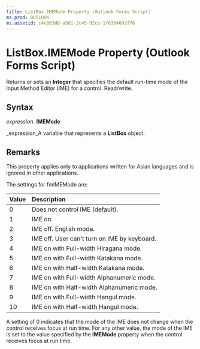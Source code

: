 ```yaml
---
title: ListBox.IMEMode Property (Outlook Forms Script)
ms.prod: OUTLOOK
ms.assetid: c4e863d8-a581-2c45-92cc-1f6304692f76
---
```



# ListBox.IMEMode Property (Outlook Forms Script)

Returns or sets an  **Integer** that specifies the default run-time mode of the Input Method Editor (IME) for a control. Read/write.


## Syntax

 _expression_. **IMEMode**

 _expression_A variable that represents a  **ListBox** object.


## Remarks

This property applies only to applications written for Asian languages and is ignored in other applications.

The settings for fmIMEMode are:



|**Value**|**Description**|
|:-----|:-----|
|0|Does not control IME (default).|
|1|IME on.|
|2|IME off. English mode.|
|3|IME off. User can't turn on IME by keyboard.|
|4|IME on with Full-width Hiragana mode.|
|5|IME on with Full-width Katakana mode.|
|6|IME on with Half-width Katakana mode.|
|7|IME on with Full-width Alphanumeric mode.|
|8|IME on with Half-width Alphanumeric mode.|
|9|IME on with Full-width Hangul mode.|
|10|IME on with Half-width Hangul mode.|
A setting of 0 indicates that the mode of the IME does not change when the control receives focus at run time. For any other value, the mode of the IME is set to the value specified by the  **IMEMode** property when the control receives focus at run time.


